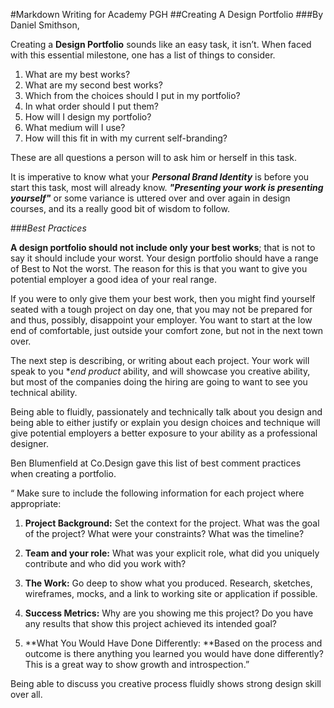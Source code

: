 #Markdown Writing for Academy PGH
##Creating A Design Portfolio
###By Daniel Smithson,

Creating a **Design Portfolio** sounds like an easy task, it isn’t. When faced with this essential milestone, one has a list of things to consider.

1.	What are my best works?
2.	What are my second best works?
3.	Which from the choices should I put in my portfolio?
4.	In what order should I put them?
5.	How will I design my portfolio?
6.	What medium will I use?
7.	How will this fit in with my current self-branding?

These are all questions a person will to ask him or herself in this task.

It is imperative to know what your __*Personal Brand Identity*__ is before you start this task, most will already know.
__*"Presenting your work is presenting yourself"*__ or some variance is uttered over and over again in design courses, and its a really good bit of wisdom to follow.

###*Best Practices*

**A design portfolio should not include only your best works**; that is not to say it should include your worst.  Your design portfolio should have a range of Best to Not the worst. The reason for this is that you want to give you potential employer a good idea of your real range.  

If you were to only give them your best work, then you might find yourself seated with a tough project on day one, that you may not be prepared for and thus, possibly, disappoint your employer. You want to start at the low end of comfortable, just outside your comfort zone, but not in the next town over.

The next step is describing, or writing about each project.  Your work will speak to you **end product* ability, and will showcase you creative ability, but most of the companies doing the hiring are going to want to see you technical ability.  

Being able to fluidly, passionately and technically talk about you design and being able to either justify or explain you design choices and technique will give potential employers a better exposure to your ability as a professional designer.

Ben Blumenfield at Co.Design gave this list of best comment practices when creating a portfolio.

“ Make sure to include the following information for each project where appropriate:

1. **Project Background:** Set the context for the project. What was the goal of the project? What were your constraints? What was the timeline?

2. **Team and your role:** What was your explicit role, what did you uniquely contribute and who did you work with?

3. **The Work:** Go deep to show what you produced. Research, sketches, wireframes, mocks, and a link to working site or application if possible.

4. **Success Metrics:** Why are you showing me this project? Do you have any results that show this project achieved its intended goal?

5. **What You Would Have Done Differently: **Based on the process and outcome is there anything you learned you would have done differently? This is a great way to show growth and introspection.”

Being able to discuss you creative process fluidly shows strong design skill over all.


